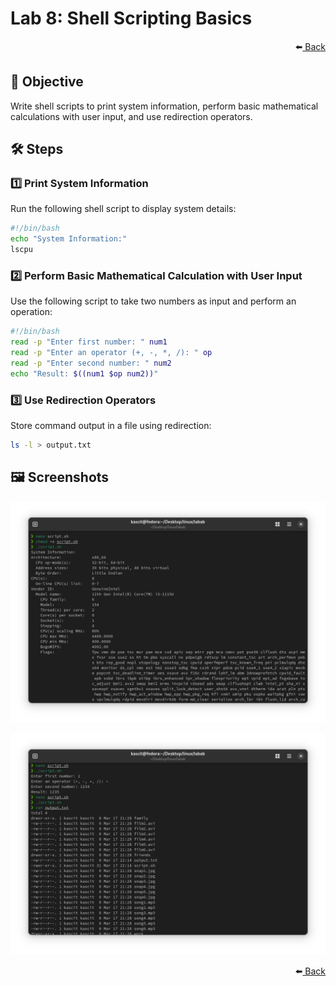 # Lab 8: Shell Scripting Basics

<div align="right">
    ⬅️<a href="../README.md"> Back</a>
</div>

## 📌 Objective
Write shell scripts to print system information, perform basic mathematical calculations with user input, and use redirection operators.

## 🛠️ Steps

### 1️⃣ **Print System Information**
Run the following shell script to display system details:

```bash
#!/bin/bash
echo "System Information:"
lscpu
```

### 2️⃣ **Perform Basic Mathematical Calculation with User Input**
Use the following script to take two numbers as input and perform an operation:

```bash
#!/bin/bash
read -p "Enter first number: " num1
read -p "Enter an operator (+, -, *, /): " op
read -p "Enter second number: " num2
echo "Result: $((num1 $op num2))"
```

### 3️⃣ **Use Redirection Operators**
Store command output in a file using redirection:

```bash
ls -l > output.txt
```

## 🖼️ **Screenshots**
![Lab 8 Screenshot](lab8.png)

![Lab 8 Screenshot](lab8b.png)

<div align="right">
    ⬅️<a href="../README.md"> Back</a>
</div>
